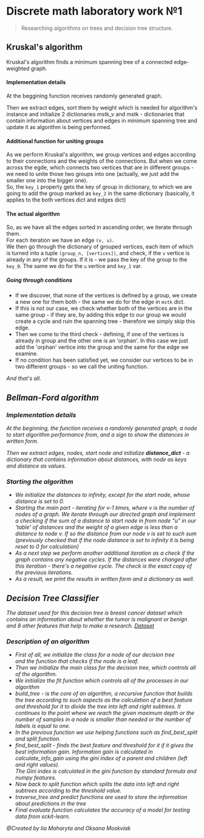 # Discrete math laboratory work №1
> Researching algorithms on trees and decision tree structure.

## Kruskal's algorithm
Kruskal's algorithm finds a minimum spanning tree of a connected edge-weighted graph.

#### Implementation details
At the beggining function receives randomly generated graph.

Then we extract edges, sort them by weight which is needed for algorithm's instance and initialize
2 dictionaries mstk_v and mstk - dictionaries that contain information about vertices and edges
in minimum spanning tree and update it as algorithm is being performed.

#### Additional function for uniting groups
As we perform Kruskal's algorithm, we group vertices and edges according to their connections and the weights of the connections. But when we come across the egde, which connects two vertices that are in different groups - we need to unite those two groups into one (actually, we just add the smaller one into the bigger one). <br>
So, the  `key_1` property gets the key of group in dictionary, to which we are going to add the group marked as `key_2` in the same dictionary (basically, it applies to the both vertices dict and edges dict) <br>

#### The actual algorithm
So, as we have all the edges sorted in ascending order, we iterate through them. <br>
For each iteration we have an edge `(v, u)`. <br>
We then go through the dictionary of grouped vertices, each item of which is turned into a tuple `(group_n, [vertices])`, and check, if the `v` vertice is already in any of the groups. If it is - we pass the key of the group to the `key_0`. The same we do for the `u` vertice and `key_1` var. <br>

##### Going through conditions
- If we discover, that none of the vertices is defined by a group, we create a new one for them both - the same we do for the edge in `mstk` dict.<br>
- If this is not our case, we check whether both of the vertices are in the same group - if they are, by adding this edge to our group we would create a cycle and ruin the spanning tree - therefore we simply skip this edge. <br>
- Then we come to the third check - defining, if one of the vertices is already in group and the other one is an 'orphan'. In this case we just add the 'orphan' vertice into the group and the same for the edge we examine. <br>
- If no condition has been satisfied yet, we consider our vertices to be in two different groups - so we call the uniting function. 

<i>And that's all.<i>






## Bellman-Ford algorithm
### Implementation details
At the beginning, the function receives a randomly generated graph, a node to start algorithm performance from, and a sign to show the distances in written form.

Then we extract edges, nodes, start node and initialize <b>distance_dict</b> - a dictionary that contains information
about distances, with node as keys and distance as values.

### Starting the algorithm
- We initialize the distances to infinity, except for the start node, whose distance is set to 0.
- Starting the main part - iterating for v-1 times, where v is the number of nodes of a graph. We iterate through our directed graph and implement a checking if the sum of a distance to start node in from node "u" in our 'table' of distances and the weight of a given edge is less than a distance to node v. If so the distance from our node v is set to such sum (previously checked that if the node distance is set to infinity it is being reset to 0 for calculation)
- As a next step we perform another additional iteration as a check if the graph contains any negative cycles. If the distances were changed after this iteration - there's a negative cycle. The check is the exact copy of the previous iterations.
- As a result, we print the results in written form and a dictionary as well.

## Decision Tree Classifier
The dataset used for this decision tree is breast cancer dataset which contains an information about whether 
the tumor is malignant or benign and 8 other features that help to make a research.
[Dataset](https://scikit-learn.org/stable/modules/generated/sklearn.datasets.load_breast_cancer.html)

### Description of an algorithm
- First of all, we initialize the class for a node of our decision tree <br>
and the function that checks if the node is a leaf.
- Then we initialize the main class for the decision tree, which controls all of the algorithm.
- We initialize the fit function which controls all of the processes in our algorithm
- build_tree - is the core of an algorithm, a recursive function that builds the tree according to such aspects as the calculation of a best feature and threshold for it to divide the tree into left and right subtrees. It continues to the point where we reach the given maximum depth or the number of samples in a node is smaller than needed or the number of labels is equal to one.
- In the previous function we use helping functions such as find_best_split and split function.
- find_best_split - finds the best feature and threshold for it if it gives the best information gain. Information gain is calculated in calculate_info_gain using the gini index of a parent and children (left and right values). <br> 
The Gini index is calculated in the gini function by standard formula and numpy features.
- Now back to split function which splits the data into left and right subtrees according to the threshold value.
- traverse_tree and predict functions are used to store the information about predictions in the tree
- Final evaluate function calculates the accuracy of a model for testing data from sckit-learn.

<i>@Created by Iia Maharyta and Oksana Moskviak </i>
